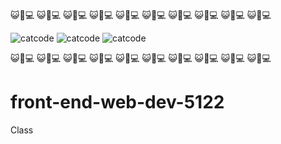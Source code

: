 😺💞💻 😺💞💻 😺💞💻 😺💞💻 😺💞💻 😺💞💻 😺💞💻 😺💞💻 😺💞💻 😺💞💻

![catcode](https://github.com/user-attachments/assets/3d6b8b15-557d-42b8-b67a-79b7be1ba812)
![catcode](https://github.com/user-attachments/assets/3c8cb555-33b9-4274-b80b-145e9368c775)
![catcode](https://github.com/user-attachments/assets/3f016156-814e-4ff7-a085-b3e58e08c162)

😺💞💻 😺💞💻 😺💞💻 😺💞💻 😺💞💻 😺💞💻 😺💞💻 😺💞💻 😺💞💻 😺💞💻

# front-end-web-dev-5122
Class
